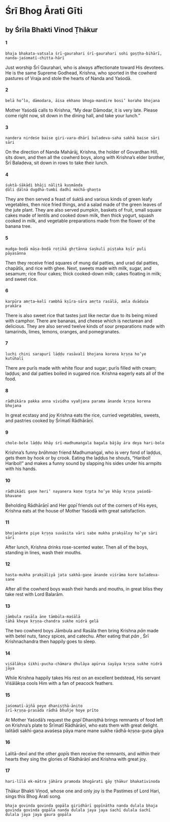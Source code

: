 # Śrī Bhog Ārati Gīti

## by Śrīla Bhakti Vinod Ṭhākur

#### 1

    bhaja bhakata-vatsala śrī-gaurahari śrī-gaurahari sohi goṣṭha-bihārī, nanda-jaśomatī-chitta-hārī

Just  worship  Śrī  Gaurahari,  who  is  always affectionate toward His devotees. He is the same Supreme Godhead, Krishna, who sported in the cowherd pastures of Vraja and stole the hearts of Nanda and Yaśodā.

#### 2

    belā ho’lo, dāmodara, āisa ekhano bhoga-mandire bosi’ koraho bhojana

Mother Yaśodā calls to Krishna, “My dear Dāmodar, it is very late. Please come right now, sit down in the dining hall, and take your lunch.”

#### 3

    nandera nirdeśe baise giri-vara-dhārī baladeva-saha sakhā baise sāri sāri

On the direction of Nanda Mahārāj, Krishna, the holder of Govardhan Hill, sits down, and then all the cowherd boys, along with Krishna’s elder brother, Śrī Baladeva, sit down in rows to take their lunch.

#### 4

    śuktā-śākādi bhāji nālitā kuṣmāṇḍa
    ḍāli ḍālnā dugdha-tumbī dadhi mochā-ghaṇṭa

They are then served a feast of śuktā and various kinds of green leafy vegetables, then nice fried things, and a salad made of the green leaves of the jute plant. They are also served pumpkin, baskets of fruit, small square cakes made of lentils and cooked down milk, then thick yogurt, squash cooked in milk, and vegetable preparations made from the flower of the banana tree.

#### 5

    mudga-boḍā māṣa-boḍā roṭikā ghṛtānna śaṣkulī piṣṭaka kṣīr puli pāyasānna

Then they receive fried squares of mung dal patties, and urad dal patties, chapātīs, and rice with ghee. Next, sweets made with milk, sugar, and sesamum; rice flour cakes; thick cooked-down milk; cakes floating in milk; and sweet rice.

#### 6

    karpūra amṛta–kelī rambhā kṣīra-sāra amṛta rasālā, amla dvādaśa prakāra

There is also sweet rice that tastes just like nectar due to its being mixed with camphor. There are bananas, and cheese which is nectarean and delicious. They are also served twelve kinds of sour preparations made with tamarinds, limes, lemons, oranges, and pomegranates.

#### 7

    luchi chini sarapurī lāḍḍu rasāvalī bhojana korena kṛṣṇa ho’ye kutūhalī

There are purīs made with white flour and sugar; purīs filled with cream; laḍḍus; and dal patties boiled in sugared rice. Krishna eagerly eats all of the food.

#### 8

    rādhikāra pakka anna vividha vyañjana parama ānande kṛṣṇa korena bhojana

In great ecstasy and joy Krishna eats the rice, curried  vegetables,  sweets,  and  pastries  cooked  by Śrīmatī Rādhārāṇī.

#### 9

    chole-bole lāḍḍu khāy śrī-madhumaṅgala bagala bājāy āra deya hari-bolo

Krishna’s funny *brāhmaṇ* friend Madhumaṅgal, who is very fond of laḍḍus, gets them by hook or by crook. Eating the laḍḍus he shouts, “Haribol! Haribol!” and makes a funny sound by slapping his sides under his armpits with his hands.

#### 10

    rādhikādi gaṇe heri’ nayanera koṇe tṛpta ho’ye khāy kṛṣṇa yaśodā-bhavane

Beholding Rādhārāṇī and Her *gopī* friends out of the corners of His eyes, Krishna eats at the house of Mother Yaśodā with great satisfaction.

#### 11

    bhojanānte piye kṛṣṇa suvāsita vāri sabe mukha prakṣāloy ho’ye sāri sāri

After lunch, Krishna drinks rose-scented water. Then all of the boys, standing in lines, wash their mouths.

#### 12

    hasta-mukha prakṣāliyā jata sakhā-gaṇe ānande viśrāma kore baladeva-sane

After all the cowherd boys wash their hands and mouths, in great bliss they take rest with Lord Balarām.

#### 13

    jāmbula rasāla āne tāmbūla-maśālā
    tāhā kheye kṛṣṇa-chandra sukhe nidrā gelā

The two cowherd boys Jāmbula and Rasāla then bring Krishna *pān* made with betel nuts, fancy spices, and catechu. After eating that *pān* , Śrī Krishnachandra then happily goes to sleep.

#### 14

    viśālākṣa śikhi-pucha-chāmara ḍhulāya apūrva śayāya kṛṣṇa sukhe nidrā jāya

While  Krishna  happily  takes  His  rest  on  an excellent bedstead, His servant Viśālākṣa cools Him with a fan of peacock feathers.

#### 15

    jaśomatī-ājñā peye dhaniṣṭhā-ānito
    śrī-kṛṣṇa-prasāda rādhā bhuñje hoye prīto

At Mother Yaśodā’s request the *gopī* Dhaniṣṭhā brings remnants of food left on Krishna’s plate to Śrīmatī Rādhārāṇī, who eats them with great delight.
lalitādi sakhī-gaṇa avaśeṣa pāya
mane mane sukhe rādhā-kṛṣṇa-guṇa gāya

#### 16


Lalitā-devī and the other *gopīs* then receive the remnants, and within their hearts they sing the glories of Rādhārāṇī and Krishna with great joy.

#### 17

    hari-līlā ek-mātra jāhāra pramoda bhogārati gāy ṭhākur bhakativinoda

Ṭhākur Bhakti Vinod, whose one and only joy is the Pastimes of Lord Hari, sings this Bhog Ārati song.

    bhaja govinda govinda gopāla giridhārī gopīnātha nanda dulala bhaja govinda govinda gopāla nanda dulala jaya jaya śachī dulala śachī dulala jaya jaya gaura gopāla


